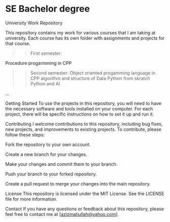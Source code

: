# SE Bachelor degree

University Work Repository

This repository contains my work for various courses that I am taking at university. Each course has its own folder with assignments and projects for that course.

>>First semester: 

Procedure progarmming in CPP

>> Second semester: 
Object oriented progamming language in CPP
algorithm and structure of Data
Python from skratch 
Python and AI 

...

Getting Started
To use the projects in this repository, you will need to have the necessary software and tools installed on your computer. For each project, there will be specific instructions on how to set it up and run it.

Contributing
I welcome contributions to this repository, including bug fixes, new projects, and improvements to existing projects. To contribute, please follow these steps:

Fork the repository to your own account.

Create a new branch for your changes.

Make your changes and commit them to your branch.

Push your branch to your forked repository.

Create a pull request to merge your changes into the main repository.

License
This repository is licensed under the MIT License. See the LICENSE file for more information.

Contact
If you have any questions or feedback about this repository, please feel free to contact me at [azizmatiullah@yahoo.com].
